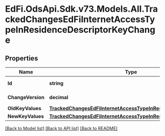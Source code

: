 # EdFi.OdsApi.Sdk.v73.Models.All.TrackedChangesEdFiInternetAccessTypeInResidenceDescriptorKeyChange

## Properties

Name | Type | Description | Notes
------------ | ------------- | ------------- | -------------
**Id** | **string** | Resource identifier | [optional] 
**ChangeVersion** | **decimal** | Change version | [optional] 
**OldKeyValues** | [**TrackedChangesEdFiInternetAccessTypeInResidenceDescriptorKey**](TrackedChangesEdFiInternetAccessTypeInResidenceDescriptorKey.md) |  | [optional] 
**NewKeyValues** | [**TrackedChangesEdFiInternetAccessTypeInResidenceDescriptorKey**](TrackedChangesEdFiInternetAccessTypeInResidenceDescriptorKey.md) |  | [optional] 

[[Back to Model list]](../../README.md#documentation-for-models) [[Back to API list]](../../README.md#documentation-for-api-endpoints) [[Back to README]](../../README.md)

